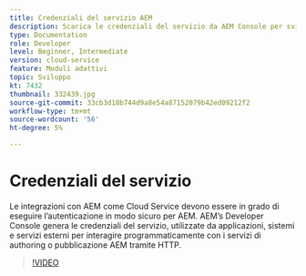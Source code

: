 ```yaml
---
title: Credenziali del servizio AEM
description: Scarica le credenziali del servizio da AEM Console per sviluppatori.
type: Documentation
role: Developer
level: Beginner, Intermediate
version: cloud-service
feature: Moduli adattivi
topic: Sviluppo
kt: 7432
thumbnail: 332439.jpg
source-git-commit: 33cb3d18b744d9a8e54a87152079b42ed09212f2
workflow-type: tm+mt
source-wordcount: '56'
ht-degree: 5%

---
```



# Credenziali del servizio

Le integrazioni con AEM come Cloud Service devono essere in grado di eseguire l’autenticazione in modo sicuro per AEM. AEM’s Developer Console genera le credenziali del servizio, utilizzate da applicazioni, sistemi e servizi esterni per interagire programmaticamente con i servizi di authoring o pubblicazione AEM tramite HTTP.

>[!VIDEO](https://video.tv.adobe.com/v/330519/?quality=12&learn=on)
